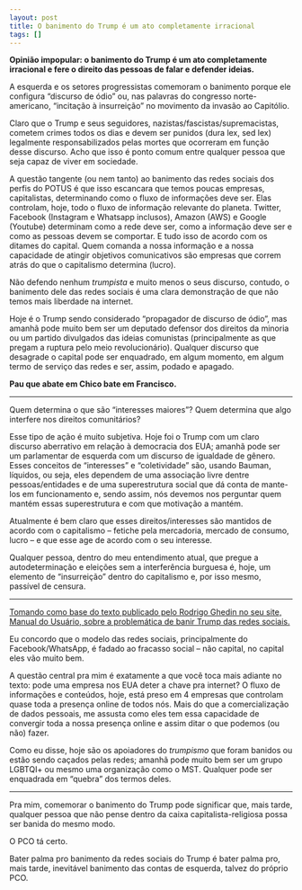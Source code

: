 ```yaml
---
layout: post
title: O banimento do Trump é um ato completamente irracional
tags: []
---
```


**Opinião impopular: o banimento do Trump é um ato completamente irracional e fere o direito das pessoas de falar e defender ideias.**

A esquerda e os setores progressistas comemoram o banimento porque ele configura “discurso de ódio” ou, nas palavras do congresso norte-americano, “incitação à insurreição” no movimento da invasão ao Capitólio.

Claro que o Trump e seus seguidores, nazistas/fascistas/supremacistas, cometem crimes todos os dias e devem ser punidos (dura lex, sed lex) legalmente responsabilizados pelas mortes que ocorreram em função desse discurso. Acho que isso é ponto comum entre qualquer pessoa que seja capaz de viver em sociedade.

A questão tangente (ou nem tanto) ao banimento das redes sociais dos perfis do POTUS é que isso escancara que temos poucas empresas, capitalistas, determinando como o fluxo de informações deve ser. Elas controlam, hoje, todo o fluxo de informação relevante do planeta. Twitter, Facebook (Instagram e Whatsapp inclusos), Amazon (AWS) e Google (Youtube) determinam como a rede deve ser, como a informação deve ser e como as pessoas devem se comportar. E tudo isso de acordo com os ditames do capital. Quem comanda a nossa informação e a nossa capacidade de atingir objetivos comunicativos são empresas que correm atrás do que o capitalismo determina (lucro).

Não defendo nenhum *trumpista* e muito menos o seus discurso, contudo, o banimento dele das redes sociais é uma clara demonstração de que não temos mais liberdade na internet.

Hoje é o Trump sendo considerado “propagador de discurso de ódio”, mas amanhã pode muito bem ser um deputado defensor dos direitos da minoria ou um partido divulgados das ideias comunistas (principalmente as que pregam a ruptura pelo meio revolucionário). Qualquer discurso que desagrade o capital pode ser enquadrado, em algum momento, em algum termo de serviço das redes e ser, assim, podado e apagado.

**Pau que abate em Chico bate em Francisco.**

***

Quem determina o que são “interesses maiores”?
Quem determina que algo interfere nos direitos comunitários?

Esse tipo de ação é muito subjetiva. Hoje foi o Trump com um claro discurso aberrativo em relação à democracia dos EUA; amanhã pode ser um parlamentar de esquerda com um discurso de igualdade de gênero. Esses conceitos de “interesses” e “coletividade” são, usando Bauman, líquidos, ou seja, eles dependem de uma associação livre dentre pessoas/entidades e de uma superestrutura social que dá conta de mante-los em funcionamento e, sendo assim, nós devemos nos perguntar quem mantém essas superestrutura e com que motivação a mantém.

Atualmente é bem claro que esses direitos/interesses são mantidos de acordo com o capitalismo – fetiche pela mercadoria, mercado de consumo, lucro – e que esse age de acordo com o seu interesse.

Qualquer pessoa, dentro do meu entendimento atual, que pregue a autodeterminação e eleições sem a interferência burguesa é, hoje, um elemento de “insurreição” dentro do capitalismo e, por isso mesmo, passível de censura.

***

[Tomando como base do texto publicado pelo Rodrigo Ghedin no seu site, Manual do Usuário, sobre a problemática de banir Trump das redes sociais.](https://manualdousuario.net/banimento-trump-redes-sociais/)

Eu concordo que o modelo das redes sociais, principalmente do Facebook/WhatsApp, é fadado ao fracasso social – não capital, no capital eles vão muito bem.

A questão central pra mim é exatamente a que você toca mais adiante no texto: pode uma empresa nos EUA deter a chave pra internet? O fluxo de informações e conteúdos, hoje, está preso em 4 empresas que controlam quase toda a presença online de todos nós. Mais do que a comercialização de dados pessoais, me assusta como eles tem essa capacidade de convergir toda a nossa presença online e assim ditar o que podemos (ou não) fazer.

Como eu disse, hoje são os apoiadores do *trumpismo* que foram banidos ou estão sendo caçados pelas redes; amanhã pode muito bem ser um grupo LGBTQI+ ou mesmo uma organização como o MST. Qualquer pode ser enquadrada em “quebra” dos termos deles.

***

Pra mim, comemorar o banimento do Trump pode significar que, mais tarde, qualquer pessoa que não pense dentro da caixa capitalista-religiosa possa ser banida do mesmo modo.

O PCO tá certo. 

Bater palma pro banimento da redes sociais do Trump é bater palma pro, mais tarde, inevitável banimento das contas de esquerda, talvez do próprio PCO.
